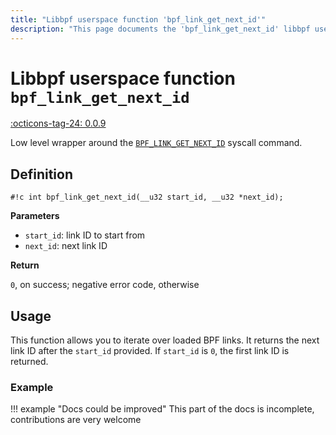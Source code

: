 ```yaml
---
title: "Libbpf userspace function 'bpf_link_get_next_id'"
description: "This page documents the 'bpf_link_get_next_id' libbpf userspace function, including its definition, usage, and examples."
---
```

# Libbpf userspace function `bpf_link_get_next_id`

<!-- [LIBBPF_TAG] -->
[:octicons-tag-24: 0.0.9](https://github.com/libbpf/libbpf/releases/tag/v0.0.9)
<!-- [/LIBBPF_TAG] -->

Low level wrapper around the [`BPF_LINK_GET_NEXT_ID`](../../../linux/syscall/BPF_LINK_GET_NEXT_ID.md) syscall command.

## Definition

`#!c int bpf_link_get_next_id(__u32 start_id, __u32 *next_id);`

**Parameters**

- `start_id`: link ID to start from
- `next_id`: next link ID

**Return**

`0`, on success; negative error code, otherwise

## Usage

This function allows you to iterate over loaded BPF links. It returns the next link ID after the `start_id` provided. If `start_id` is `0`, the first link ID is returned.

### Example

!!! example "Docs could be improved"
    This part of the docs is incomplete, contributions are very welcome
